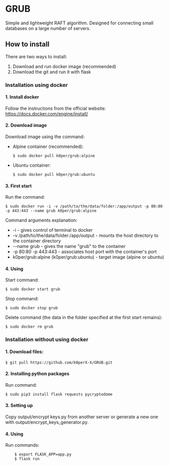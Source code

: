 # GRUB

Simple and lightweight RAFT algorithm. Designed for connecting small databases on a large number of servers.

## How to install 
There are two ways to install:
  1. Download and run docker image (recommended)
  2. Download the git and run it with flask
 
### Installation using docker

#### 1. Install docker
Follow the instructions from the official website: https://docs.docker.com/engine/install/

#### 2. Download image
Download image using the command:

- Alpine container (recommended):

      $ sudo docker pull k0per/grub:alpine
  
- Ubuntu container:

      $ sudo docker pull k0per/grub:ubuntu
  
#### 3. First start
Run the command:

    $ sudo docker run -i -v /path/to/the/data/folder:/app/output -p 80:80 -p 443:443 --name grub k0per/grub:alpine
    
Command arguments explanation: 
    
* -i - gives control of terminal to docker
* -v /path/to/the/data/folder:/app/output - mounts the host directory to the container directory
* --name grub - gives the name "grub" to the container
* -p 80:80 -p 443:443 - associates host port with the container's port
* k0per/grub:alpine (k0per/grub:ubuntu) - target image (alpine or ubuntu) 
    
#### 4. Using
Start command:

    $ sudo docker start grub
    
Stop command: 

    $ sudo docker stop grub

Delete command (the data in the folder specified at the first start remains): 

    $ sudo docker rm grub

### Installation without using docker

#### 1. Download files: 

    $ git pull https://github.com/k0perX-X/GRUB.git

#### 2. Installing python packages
Run command: 

    $ sudo pip3 install flask requests pycryptodome   

#### 3. Setting up
Copy output/encrypt keys.py from another server or generate a new one with output/encrypt_keys_generator.py.

#### 4. Using
Run commands: 

        $ export FLASK_APP=app.py 
        $ flask run


  